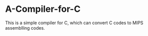# A-Compiler-for-C
This is a simple compiler for C, which can convert C codes to MIPS assemblling codes.
